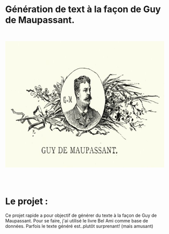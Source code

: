 # Génération de text à la façon de Guy de Maupassant.

<br>



<p align="center">
  <img width="700" height="400" src="https://github.com/AxelDucamp/PROJET_Text_Generation_Maupassant/blob/main/guy-de-maupassant.jpg?raw=true">
</p>


<br>
<br>

# Le projet :

Ce projet rapide a pour objectif de générer du texte à la façon de Guy de Maupassant. Pour se faire, j'ai utilisé le livre Bel Ami comme base de données. 
Parfois le texte généré est..plutôt surprenant! (mais amusant)


